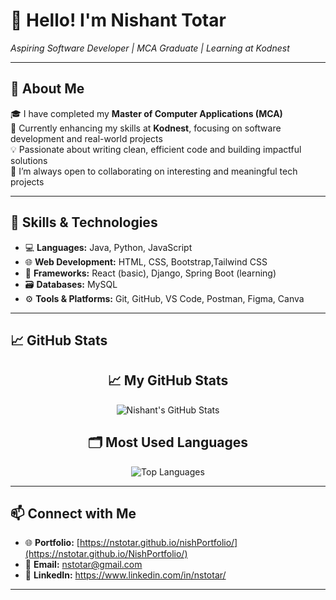 # 👋 Hello! I'm Nishant Totar  
*Aspiring Software Developer | MCA Graduate | Learning at Kodnest*

---

## 🚀 About Me

🎓 I have completed my **Master of Computer Applications (MCA)**  
🎯 Currently enhancing my skills at **Kodnest**, focusing on software development and real-world projects  
💡 Passionate about writing clean, efficient code and building impactful solutions  
🤝 I’m always open to collaborating on interesting and meaningful tech projects

---

## 💼 Skills & Technologies

- 💻 **Languages:** Java, Python, JavaScript  
- 🌐 **Web Development:** HTML, CSS, Bootstrap,Tailwind CSS  
- 🧩 **Frameworks:** React (basic), Django, Spring Boot (learning)  
- 🗃️ **Databases:** MySQL  
- ⚙️ **Tools & Platforms:** Git, GitHub, VS Code, Postman, Figma, Canva 

---

## 📈 GitHub Stats

<h2 align="center">📈 My GitHub Stats</h2>

<p align="center">
  <img src="https://github-readme-stats.vercel.app/api?username=nstotar&show_icons=true&theme=radical&count_private=true&hide_border=true&hide_title=true" alt="Nishant's GitHub Stats" />
</p>

<h2 align="center">🗂️ Most Used Languages</h2>

<p align="center">
  <img src="https://github-readme-stats.vercel.app/api/top-langs/?username=nstotar&layout=compact&theme=radical&hide_border=true&langs_count=6" alt="Top Languages" />
</p>


---

## 📫 Connect with Me

- 🌐 **Portfolio:** [https://nstotar.github.io/nishPortfolio/](https://nstotar.github.io/NishPortfolio/)
- 📧 **Email:** nstotar@gmail.com  
- 💼 **LinkedIn:** https://www.linkedin.com/in/nstotar/

---
